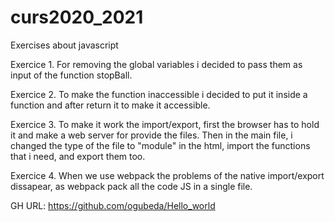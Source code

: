 # curs2020_2021
Exercises about javascript 


Exercice 1. For removing the global variables i decided to pass them as input of the function stopBall.

Exercice 2. To make the function inaccessible i decided to put it inside a function and after return it to make it accessible.

Exercice 3. To make it work the import/export, first the browser has to hold it and make a web server for provide the files. Then in the main file, i changed the type of the file to "module" in the html, import the functions that i need, and export them too.

Exercice 4. When we use webpack the problems of the native import/export dissapear, as webpack pack all the code JS in a single file.

GH URL: https://github.com/ogubeda/Hello_world